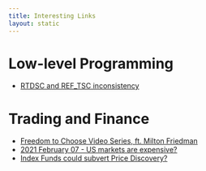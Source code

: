 ```yaml
---
title: Interesting Links
layout: static
---
```


# Low-level Programming

- [RTDSC and REF\_TSC inconsistency](https://stackoverflow.com/questions/45472147/lost-cycles-on-intel-an-inconsistency-between-rdtsc-and-cpu-clk-unhalted-ref-ts)

# Trading and Finance

- [Freedom to Choose Video Series, ft. Milton Friedman](https://www.youtube.com/watch?v=D3N2sNnGwa4)
- [2021 February 07 - US markets are expensive?](https://twitter.com/ajc_79/status/1293295239575339008)
- [Index Funds could subvert Price Discovery?](https://meanderful.blogspot.com/2013/01/dark-pools-good-or-evil.html)


